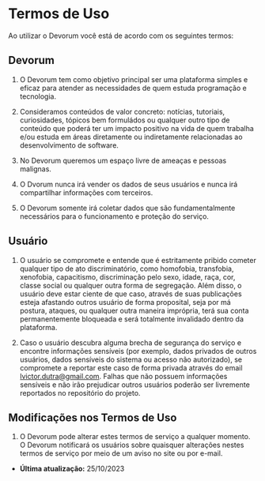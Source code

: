 # Termos de Uso
Ao utilizar o Devorum você está de acordo com os seguintes termos:

## Devorum

1. O Devorum tem como objetivo principal ser uma plataforma simples e eficaz para atender as necessidades de quem estuda programação e tecnologia.

2. Consideramos conteúdos de valor concreto: notícias, tutoriais, curiosidades, tópicos bem formuládos ou qualquer outro tipo de conteúdo que poderá ter um impacto positivo na vida de quem trabalha e/ou estuda em áreas diretamente ou indiretamente relacionadas ao desenvolvimento de software.

3. No Devorum queremos um espaço livre de ameaças e pessoas malignas.

4. O Dvorum nunca irá vender os dados de seus usuários e nunca irá compartilhar informações com terceiros.

5. O Devorum somente irá coletar dados que são fundamentalmente necessários para o funcionamento e proteção do serviço.

## Usuário

1. O usuário se compromete e entende que é estritamente pribido cometer qualquer tipo de ato discriminatório, como homofobia, transfobia, xenofobia, capacitismo, discriminação pelo sexo, idade, raça, cor, classe social ou qualquer outra forma de segregação. Além disso, o usuário deve estar ciente de que caso, através de suas publicações esteja afastando outros usuário de forma proposital, seja por má postura, ataques, ou qualquer outra maneira imprópria, terá sua conta permanentemente bloqueada e será totalmente invalidado dentro da plataforma.

2. Caso o usuário descubra alguma brecha de segurança do serviço e encontre informações sensíveis (por exemplo, dados privados de outros usuários, dados sensíveis do sistema ou acesso não autorizado), se compromete a reportar este caso de forma privada através do email lvictor.dutra@gmail.com. Falhas que não possuem informações sensíveis e não irão prejudicar outros usuários poderão ser livremente reportados no repositório do projeto.

## Modificações nos Termos de Uso
1. O Devorum pode alterar estes termos de serviço a qualquer momento. O Devorum notificará os usuários sobre quaisquer alterações nestes termos de serviço por meio de um aviso no site ou por e-mail.
- **Última atualização:** 25/10/2023
